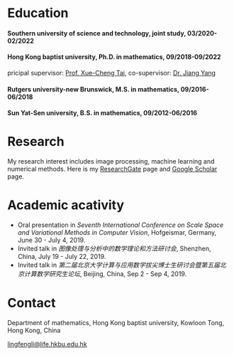 # Education
#### Southern university of science and technology, joint study, 03/2020-02/2022

#### Hong Kong baptist university, Ph.D. in mathematics, 09/2018-09/2022

pricipal supervisor: [Prof. Xue-Cheng Tai](http://www.math.hkbu.edu.hk/~xuechengtai/HKBU.html), co-supervisor: [Dr. Jiang Yang](https://math.sustech.edu.cn/scientific_research/YANG%20Jiang.html?lang=en)

#### Rutgers university-new Brunswick, M.S. in mathematics, 09/2016-06/2018

#### Sun Yat-Sen university, B.S. in mathematics, 09/2012-06/2016

# Research
My research interest includes image processing, machine learning and numerical methods. Here is my [ResearchGate](https://www.researchgate.net/profile/Lingfeng_Li5) page and [Google Scholar](https://scholar.google.com.hk/citations?user=tcP1TWEAAAAJ&hl=en) page.

# Academic acativity
- Oral presentation in *Seventh International Conference on Scale Space and Variational Methods in Computer Vision*, Hofgeismar, Germany, June 30 - July 4, 2019. 
- Invited talk in *图像处理与分析中的数学理论和方法研讨会*, Shenzhen, China, July 19 - July 22, 2019.
- Invited talk in *第二届北京大学计算与应用数学拔尖博士生研讨会暨第五届北京计算数学研究生论坛*, Beijing, China, Sep 2 - Sep 4, 2019.

# Contact
Department of mathematics,
Hong Kong baptist university,
Kowloon Tong, Hong Kong, China

lingfengli@life.hkbu.edu.hk
